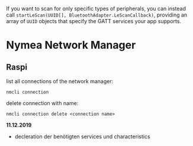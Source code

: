 If you want to scan for only specific types of peripherals, you can instead call `startLeScan(UUID[], BluetoothAdapter.LeScanCallback)`, providing an array of `UUID` objects that specify the GATT services your app supports. 



# Nymea Network Manager

## Raspi

list all connections of the network manager:

`nmcli connection`



delete connection with name:

`nmcli connection delete <connection name>`





**11.12.2019**

- decleration der benötigten services und characteristics 